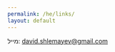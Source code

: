 ```yaml
---
permalink: /he/links/
layout: default
---
```

מייל: [david.shlemayev@gmail.com](mailto:david.shlemayev@gmail.com)